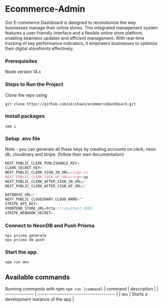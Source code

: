 # Ecommerce-Admin
Our E-commerce Dashboard is designed to revolutionize the way businesses manage their online stores. This integrated management system features a user-friendly interface and a flexible online store platform, enabling seamless updates and efficient management. With real-time tracking of key performance indicators, it empowers businesses to optimize their digital storefronts effectively.

### Prerequisites
Node version 14.x

### Steps to Run the Project
Clone the repo using 
```shell 
git clone https://github.com/aiishaan/ecommerceDashboard.git
```
### Install packages
```shell
npm i
```
### Setup .env file
Note - you can generate all these keys by creating accounts on clerk, neon db, cloudinary and stripe. (follow their own documentation)
```js
NEXT_PUBLIC_CLERK_PUBLISHABLE_KEY=
CLERK_SECRET_KEY=
NEXT_PUBLIC_CLERK_SIGN_IN_URL=/sign-in
NEXT_PUBLIC_CLERK_SIGN_UP_URL=/sign-up
NEXT_PUBLIC_CLERK_AFTER_SIGN_IN_URL=/
NEXT_PUBLIC_CLERK_AFTER_SIGN_UP_URL=/

DATABASE_URL=''
NEXT_PUBLIC_CLOUDINARY_CLOUD_NAME=""
STRIPE_API_KEY=
FRONTEND_STORE_URL=http://localhost:3001
STRIPE_WEBHOOK_SECRET=
```
### Connect to NeonDB and Push Prisma
```shell
npx prisma generate
npx prisma db push
```
### Start the app.

```shell
npm run dev
```
## Available commands
Running commands with npm `npm run [command]`
| command         | description                              |
| :-------------- | :--------------------------------------- |
| `dev`           | Starts a development instance of the app |
